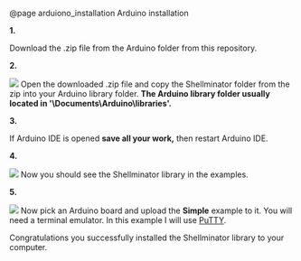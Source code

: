 @page arduiono_installation Arduino installation

__1.__

Download the .zip file from the Arduino folder from this repository.

__2.__

![](arduino_install_unzip.png)
Open the downloaded .zip file and copy the Shellminator folder from the zip into your Arduino library folder.
__The Arduino library folder usually located in '\Documents\Arduino\libraries\'.__

__3.__

If Arduino IDE is opened __save all your work,__ then restart Arduino IDE.

__4.__

![](arduino_install_check_library.png)
Now you should see the Shellminator library in the examples.

__5.__

![](arduino_install_putty_test.png)
Now pick an Arduino board and upload the __Simple__ example to it. You will need a terminal emulator. In this example I will use [PuTTY](https://www.putty.org/).

Congratulations you successfully installed the Shellminator library to your computer.
